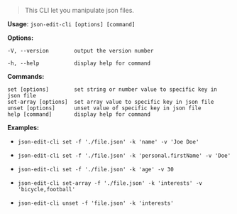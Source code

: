 > This CLI let you manipulate json files.

**Usage**: `json-edit-cli [options] [command]`

**Options:**

    -V, --version        output the version number

    -h, --help           display help for command

**Commands:**

    set [options]        set string or number value to specific key in json file
    set-array [options]  set array value to specific key in json file
    unset [options]      unset value of specific key in json file
    help [command]       display help for command

**Examples:**

- `json-edit-cli set -f './file.json' -k 'name' -v 'Joe Doe'`

- `json-edit-cli set -f './file.json' -k 'personal.firstName' -v 'Doe'`

- `json-edit-cli set -f './file.json' -k 'age' -v 30`

- `json-edit-cli set-array -f './file.json' -k 'interests' -v 'bicycle,football'`

- `json-edit-cli unset -f 'file.json' -k 'interests'`
